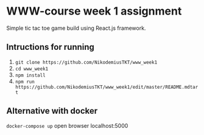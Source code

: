 # WWW-course week 1 assignment
Simple tic tac toe game build using React.js framework.

## Intructions for running
1. `git clone https://github.com/NikodemiusTKT/www_week1`
2. `cd www_week1`
2. `npm install`
3. `npm run https://github.com/NikodemiusTKT/www_week1/edit/master/README.mdtart`

## Alternative with docker
`docker-compose up`
open browser localhost:5000
